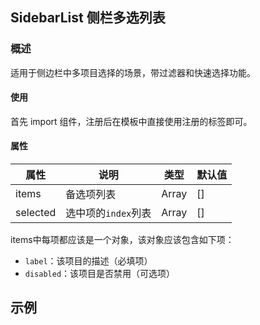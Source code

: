 ## SidebarList 侧栏多选列表

### 概述
适用于侧边栏中多项目选择的场景，带过滤器和快速选择功能。

#### 使用
首先 import 组件，注册后在模板中直接使用注册的标签即可。

#### 属性
属性 | 说明 | 类型 | 默认值
------------ | ------------- | ------------- | -------------
items | 备选项列表 | Array | []
selected | 选中项的`index`列表 | Array | []

items中每项都应该是一个对象，该对象应该包含如下项：
* `label`：该项目的描述（必填项）
* `disabled`：该项目是否禁用（可选项）

## 示例